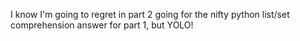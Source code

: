 I know I'm going to regret in part 2 going for the nifty python list/set comprehension answer for part 1, but YOLO!